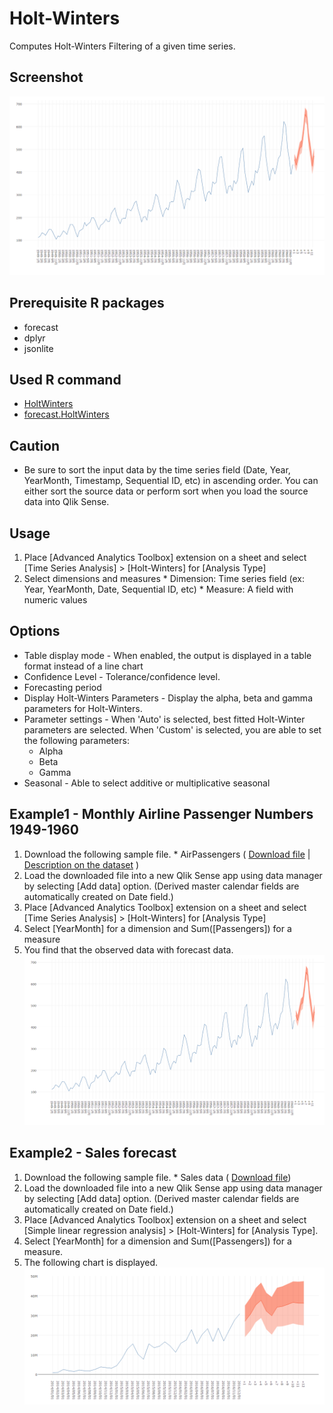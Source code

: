 # Holt-Winters
Computes Holt-Winters Filtering of a given time series.

## Screenshot
![holt winters screenshot](./images/holt_winters_example1.png)

## Prerequisite R packages
 * forecast
 * dplyr
 * jsonlite

## Used R command
 * [HoltWinters](https://www.rdocumentation.org/packages/stats/versions/3.3/topics/HoltWinters)
 * [forecast.HoltWinters](https://www.rdocumentation.org/packages/forecast/versions/8.1/topics/forecast.HoltWinters)

## Caution
 * Be sure to sort the input data by the time series field (Date, Year, YearMonth, Timestamp, Sequential ID, etc) in ascending order. You can either sort the source data or perform sort when you load the source data into Qlik Sense.

## Usage
  1. Place [Advanced Analytics Toolbox] extension on a sheet and select [Time Series Analysis] > [Holt-Winters] for [Analysis Type]
  2. Select dimensions and measures
    * Dimension: Time series field (ex: Year, YearMonth, Date, Sequential ID, etc)
    * Measure: A field with numeric values

## Options
* Table display mode -  When enabled, the output is displayed in a table format instead of a line chart
* Confidence Level - Tolerance/confidence level.
* Forecasting period
* Display Holt-Winters Parameters - Display the alpha, beta and gamma parameters for Holt-Winters.
* Parameter settings - When 'Auto' is selected, best fitted Holt-Winter parameters are selected. When 'Custom' is selected, you are able to set the following parameters:
  * Alpha
  * Beta
  * Gamma
* Seasonal - Able to select additive or multiplicative seasonal


## Example1 - Monthly Airline Passenger Numbers 1949-1960
  1. Download the following sample file.
    * AirPassengers ( [Download file](./data/AirPassengers.xlsx) | [Description on the dataset](https://stat.ethz.ch/R-manual/R-devel/library/datasets/html/AirPassengers.html) )  
  2. Load the downloaded file into a new Qlik Sense app using data manager by selecting [Add data] option. (Derived master calendar fields are automatically created on Date field.)
  3. Place [Advanced Analytics Toolbox] extension on a sheet and select [Time Series Analysis] > [Holt-Winters] for [Analysis Type]
  4. Select [YearMonth] for a dimension and Sum([Passengers]) for a measure
  5. You find that the observed data with forecast data.
  ![holt winters screenshot](./images/holt_winters_example1.png)

## Example2 - Sales forecast
  1. Download the following sample file.
    * Sales data ( [Download file](./data/sales.xlsx))  
  2. Load the downloaded file into a new Qlik Sense app using data manager by selecting [Add data] option. (Derived master calendar fields are automatically created on Date field.)
  3. Place [Advanced Analytics Toolbox] extension on a sheet and select [Simple linear regression analysis] > [Holt-Winters] for [Analysis Type].
  4. Select [YearMonth] for a dimension and Sum([Passengers]) for a measure.
  5. The following chart is displayed.
  ![holt winters screenshot](./images/holt_winters_example2.png)
